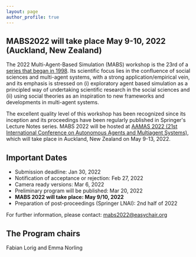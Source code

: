 ```yaml
---
layout: page
author_profile: true
---
```


<h2>MABS2022 will take place May 9-10, 2022 (Auckland, New Zealand)</h2>
  
<p>The 2022 Multi-Agent-Based Simulation (MABS) workshop is the 23rd of a <a href="http://www.pcs.usp.br/~mabs/">series that began in
1998</a>. Its scientific focus lies in the confluence of social sciences and multi-agent
systems, with a strong application/empirical vein, and its emphasis is stressed on (i) exploratory agent based
simulation as a principled way of undertaking scientific research in the social sciences and (ii) using social
theories as an inspiration to new frameworks and developments in multi-agent systems.
</p>

<p>
The excellent quality level of this workshop has been recognized since its inception and its proceedings have
been regularly published in Springer's Lecture Notes series. MABS 2022 will be hosted at <a href="https://aamas2022-conference.auckland.ac.nz/calls/call-for-workshops/">AAMAS 2022 (21st International Conference on Autonomous Agents and Multiagent Systems)</a>, which will take place in Auckland, New Zealand on May 9-13, 2022.
</p>

<h2>Important Dates</h2>
<ul>
  <li>Submission deadline: Jan 30, 2022 </li>
  <li>Notification of acceptance or rejection: Feb 27, 2022 </li>
  <li>Camera ready versions: Mar 6, 2022 </li>
  <li>Preliminary program will be published: Mar 20, 2022 </li>
  <li><b>MABS 2022 will take place: May 9/10, 2022 </b></li>
  <li>Preparation of post-proceedings (Springer LNAI): 2nd half of 2022 </li>
</ul>

For further information, please contact: [mabs2022@easychair.org](mailto:mabs2022@easychair.org)

<h2>The Program chairs</h2>

<p>
Fabian Lorig and Emma Norling
</p>
